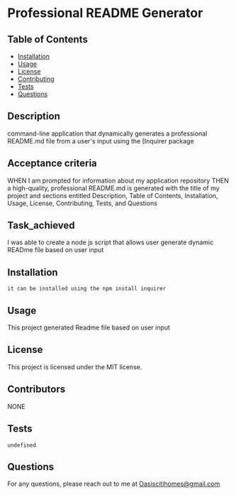 
# Professional README Generator


## Table of Contents
- [Installation](#installation)
- [Usage](#usage)
- [License](#license)
- [Contributing](#contributing)
- [Tests](#tests)
- [Questions](#questions)

## Description
command-line application that dynamically generates a professional README.md file from a user's input using the [Inquirer package



## Acceptance criteria
 WHEN I am prompted for information about my application repository THEN a high-quality, professional README.md is generated with the title of my project and sections entitled Description, Table of Contents, Installation, Usage, License, Contributing, Tests, and Questions


## Task_achieved
 I was able to create a node js script that allows user generate dynamic READme file based on user input


## Installation
```
it can be installed using the npm install inquirer
```

## Usage
This project generated Readme file based on user input

## License
This project is licensed under the MIT license.

## Contributors
NONE

## Tests
```
undefined
```



## Questions
For any questions, please reach out to me at [Oasiscitihomes@gmail.com](mailto:Oasiscitihomes@gmail.com)
